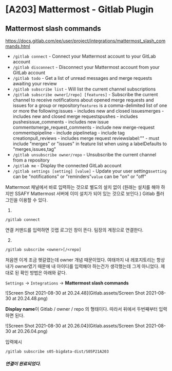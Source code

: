 # [A203] Mattermost - Gitlab Plugin

## Mattermost slash commands

https://docs.gitlab.com/ee/user/project/integrations/mattermost_slash_commands.html

- `/gitlab connect` - Connect your Mattermost account to your GitLab account
- `/gitlab disconnect` - Disconnect your Mattermost account from your GitLab account
- `/gitlab todo` - Get a list of unread messages and merge requests awaiting your review
- `/gitlab subscribe list` - Will list the current channel subscriptions
- `/gitlab subscribe owner[/repo] [features]` - Subscribe the current channel to receive notifications about opened merge requests and issues for a group or repository`features` is a comma-delimited list of one or more the following:issues - includes new and closed issuesmerges - includes new and closed merge requestspushes - includes pushesissue_comments - includes new issue commentsmerge_request_comments - include new merge-request commentspipeline - include pipelinetag - include tag creationpull_reviews - includes merge request reviewslabel:"<labelname>" - must include "merges" or "issues" in feature list when using a labelDefaults to "merges,issues,tag"
- `/gitlab unsubscribe owner/repo` - Unsubscribe the current channel from a repository
- `/gitlab me` - Display the connected GitLab account
- `/gitlab settings [setting] [value]` - Update your user settings`setting` can be "notifications" or "reminders"`value` can be "on" or "off"



Mattermost 채널에서 바로 입력하는 것으로 별도의 설치 없이 (원래는 설치를 해야 하지만 SSAFY Mattermost 서버에 이미 설치가 되어 있는 것으로 보인다.) Gitlab 플러그인을 이용할 수 있다.

1. 

```
/gitlab connect
```

연결 커맨드를 입력하면 깃랩 로그인 창이 뜬다. 팀장의 계정으로 연결한다.



2. 

```
/gitlab subscribe <owner>[/<repo]
```

처음엔 이게 조금 헷갈렸는데 owner 개념 때문이었다. 여태까지 내 레포지토리는 항상 내가 owner였기 때문에 내 아이디를 입력해야 하는건가 생각했는데 그게 아니었다. 제대로 된 확인 방법은 아래와 같다.

`Settings` -> `Integrations` -> **Mattermost slash commands**



![Screen Shot 2021-08-30 at 20.24.48](Gitlab.assets/Screen Shot 2021-08-30 at 20.24.48.png)



**Display name**이 Gitlab / owner / repo 의 형태이다. 따라서 뒤에서 두번째부터 입력하면 된다.

![Screen Shot 2021-08-30 at 20.26.04](Gitlab.assets/Screen Shot 2021-08-30 at 20.26.04.png)

입력예시

```
/gitlab subscribe s05-bigdata-dist/S05P21A203
```



##### 연결이 완료되었다.